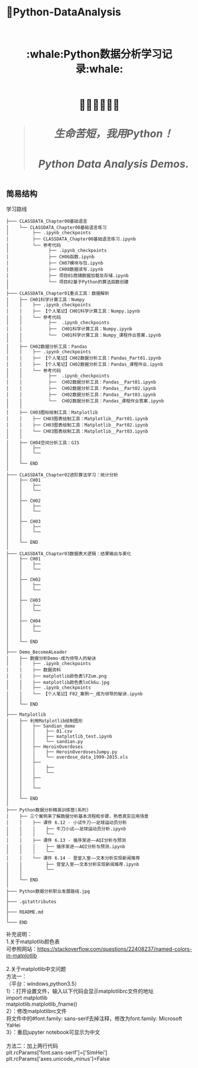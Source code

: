 # :cactus:Python-DataAnalysis
</br>
<h1 align="center">:whale:Python数据分析学习记录:whale:</h></br>
</br>
<p align="center">🍭🍭🍭👋👋👋</p>

> <h5>生命苦短，我用Python！</h5>
> <h5>Python Data Analysis Demos.</h5>

## 简易结构
学习路线
```
├─── CLASSDATA_Chapter00基础语言
│    └── CLASSDATA_Chapter00基础语言练习
│         ├── .ipynb_checkpoints
│         ├── CLASSDATA_Chapter00基础语言练习.ipynb
│         └── 参考代码
│               ├── .ipynb_checkpoints
│               ├── CH06函数.ipynb
│               ├── CH07模块与包.ipynb
│               ├── CH08数据读写.ipynb
│               ├── 项目01商铺数据加载及存储.ipynb
│               └── 项目02基于Python的算法函数创建
│     
├─── CLASSDATA_Chapter01重点工具：数据解析
│    ├── CH01科学计算工具：Numpy
│    │    ├── .ipynb_checkpoints
│    │    ├── 【个人笔记】CH01科学计算工具：Numpy.ipynb
│    │    └── 参考代码
│    │          ├──  .ipynb_checkpoints
│    │          ├──  CH01科学计算工具：Numpy.ipynb
│    │          └──  CH01科学计算工具：Numpy_课程作业答案.ipynb
│    │
│    ├── CH02数据分析工具：Pandas
│    │    ├── .ipynb_checkpoints
│    │    ├── 【个人笔记】CH02数据分析工具：Pandas_Part01.ipynb
│    │    ├── 【个人笔记】CH02数据分析工具：Pandas_课程作业.ipynb
│    │    └── 参考代码
│    │          ├──  .ipynb_checkpoints
│    │          ├──  CH02数据分析工具：Pandas__Part01.ipynb
│    │          ├──  CH02数据分析工具：Pandas__Part02.ipynb
│    │          ├──  CH02数据分析工具：Pandas__Part03.ipynb
│    │          └──  CH02数据分析工具：Pandas_课程作业答案.ipynb
│    │
│    ├── CH03图标绘制工具：Matplotlib
│    │    ├── CH03图表绘制工具：Matplotlib__Part01.ipynb
│    │    ├── CH03图表绘制工具：Matplotlib__Part02.ipynb
│    │    └── CH03图表绘制工具：Matplotlib__Part03.ipynb
│    │
│    ├── CH04空间分析工具：GIS
│    │    ├── 
│    │    └── 
│    │
│    └── END 
│
├─── CLASSDATA_Chapter02进阶算法学习：统计分析
│    ├── CH01
│    │    ├── 
│    │    └── 
│    │
│    ├── CH02
│    │    ├── 
│    │    └── 
│    │
│    ├── CH03
│    │    ├── 
│    │    └── 
│    │
│    └── END  
│
├─── CLASSDATA_Chapter03数据表大逻辑：结果输出与美化
│    ├── CH01
│    │    ├── 
│    │    └── 
│    │
│    ├── CH02
│    │    ├── 
│    │    └── 
│    │
│    ├── CH03
│    │    ├── 
│    │    └── 
│    │
│    ├── CH04
│    │    ├── 
│    │    └── 
│    │
│    └── END 
│
├─── Demo_BecomeALeader 
│    ├── 数据分析Demo-成为领导人的秘诀
│    │    ├── .ipynb_checkpoints
│    │    ├── 数据资料
│    │    ├── matplotlib颜色表lFZum.png
│    │    ├── matplotlib颜色表lnCk6u.jpg
│    │    ├── .ipynb_checkpoints
│    │    └── 【个人笔记】F02_案例一_成为领导的秘诀.ipynb
│    │
│    └── END 
│
├─── Matplotlib 
│    ├── 利用Matplotlib绘制图形
│    │    ├── Sandian_demo
│    │    │    ├── 01.csv
│    │    │    ├── matplotlib_test.ipynb
│    │    │    └── sandian.py
│    │    ├── HeroinOverdoses
│    │    │    ├── HeroinOverdosesJumpy.py
│    │    │    └── overdose_data_1999-2015.xls
│    │    ├── 
│    │    │    ├──
│    │    │    └──
│    │    ├── 
│    │    │
│    │    └──
│    │
│    └── END 
│
├─── Python数据分析精英训练营(系列) 
│    ├── 三个案例来了解数据分析基本流程和步骤，熟悉真实应用场景
│    │    ├── 课件 6.12 - 小试牛刀——足球运动员分析
│    │    │    ├── 牛刀小试——足球运动员分析.ipynb
│    │    │    └── 
│    │    ├── 课件 6.13 - 循序渐进——AQI分析与预测
│    │    │    ├── 循序渐进——AQI分析与预测.ipynb
│    │    │    └── 
│    │    └── 课件 6.14 - 登堂入室——文本分析实现新闻推荐
│    │         ├── 登堂入室——文本分析实现新闻推荐.ipynb
│    │         └── 
│    │
│    └── END 
│
├─── Python数据分析职业发展路线.jpg
│
├─── .gitattributes
│
├─── README.md
│
└─── END
```

补充说明：</br>
1.关于matplotlib颜色表</br>
可参照网站：https://stackoverflow.com/questions/22408237/named-colors-in-matplotlib
</br>
</br>
2.关于matplotlib中文问题</br>
方法一：</br>
（平台：windows,python3.5）</br>
1）：打开设置文件，输入以下代码会显示matplotlibrc文件的地址</br>
import matplotlib </br>
matplotlib.matplotlib_fname() </br>
2）：修改matplotlibrc文件</br>
将文件中的#font.family: sans-serif去掉注释，修改为font.family: Microsoft YaHei </br>
3）：重启jupyter notebook可显示为中文</br>
</br>
方法二：加上两行代码</br>
plt.rcParams['font.sans-serif']=['SimHei'] </br>
plt.rcParams['axes.unicode_minus']=False </br>



